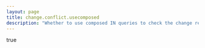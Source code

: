 ```yaml
---
layout: page
title: change.conflict.usecomposed
description: "Whether to use composed IN queries to check the change request conflicts"
---
```

true